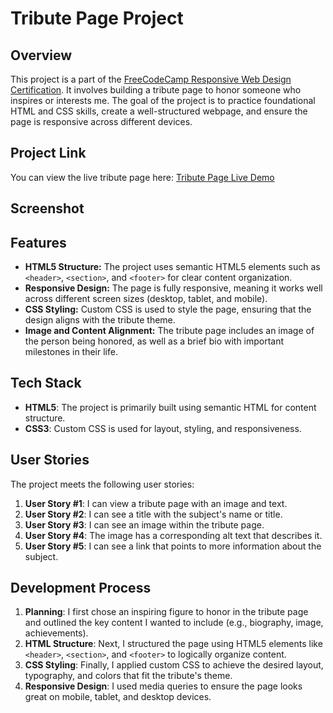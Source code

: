 # Tribute Page Project

## Overview

This project is a part of the [FreeCodeCamp Responsive Web Design Certification](https://www.freecodecamp.org/learn/). It involves building a tribute page to honor someone who inspires or interests me. The goal of the project is to practice foundational HTML and CSS skills, create a well-structured webpage, and ensure the page is responsive across different devices.

## Project Link

You can view the live tribute page here: [Tribute Page Live Demo](https://yourusername.github.io/tribute-page/)

## Screenshot

## Features

- **HTML5 Structure:** The project uses semantic HTML5 elements such as `<header>`, `<section>`, and `<footer>` for clear content organization.
- **Responsive Design:** The page is fully responsive, meaning it works well across different screen sizes (desktop, tablet, and mobile).
- **CSS Styling:** Custom CSS is used to style the page, ensuring that the design aligns with the tribute theme.
- **Image and Content Alignment:** The tribute page includes an image of the person being honored, as well as a brief bio with important milestones in their life.

## Tech Stack

- **HTML5**: The project is primarily built using semantic HTML for content structure.
- **CSS3**: Custom CSS is used for layout, styling, and responsiveness.

## User Stories

The project meets the following user stories:

1. **User Story #1**: I can view a tribute page with an image and text.
2. **User Story #2**: I can see a title with the subject's name or title.
3. **User Story #3**: I can see an image within the tribute page.
4. **User Story #4**: The image has a corresponding alt text that describes it.
5. **User Story #5**: I can see a link that points to more information about the subject.

## Development Process

1. **Planning**: I first chose an inspiring figure to honor in the tribute page and outlined the key content I wanted to include (e.g., biography, image, achievements).
2. **HTML Structure**: Next, I structured the page using HTML5 elements like `<header>`, `<section>`, and `<footer>` to logically organize content.
3. **CSS Styling**: Finally, I applied custom CSS to achieve the desired layout, typography, and colors that fit the tribute's theme.
4. **Responsive Design**: I used media queries to ensure the page looks great on mobile, tablet, and desktop devices.
